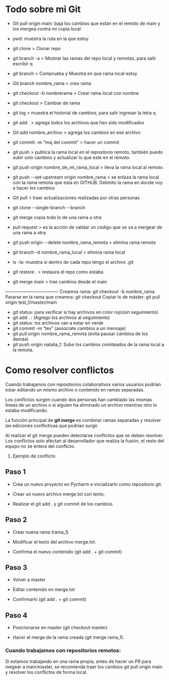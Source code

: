 # Todo sobre mi Git

* Git pull origin main: baja los cambios que están en el remoto de main y los mergea contra mi copia local

* pwd: muestra la ruta en la que estoy

* git clone > Clonar repo

* git branch -a > Mostrar las ramas del repo local y remotas, para salir escribir q

* git branch > Comprueba y Muestra en que rama local estoy

* Git branch nombre_rama > creo rama

* git checkout -b nombrerama > Crear rama local con nombre

* git checkout > Cambiar de rama

* git log > muestra el historial de cambios, para salir ingresar la letra q

* git add . > agrega todos los archivos que han sido modificados

* Git add nombre_archivo > agrega los cambios en ese archivo

* git commit -m “msj del commit” > hacer un commit

* git push > publica la rama local en el repositorio remoto, también puedo subir solo cambios y actualizar lo que este en el remoto.

* git push origin nombre_de_mi_rama_local > lleva la rama local al remoto.

* git push --set-upstream origin nombre_rama > se enlaza la rama local con la rama remota que esta en GITHUB. Delimito la rama en donde voy a hacer los cambios 

* Git pull > traer actualizaciones realizadas por otras personas

* git clone --single-branch --branch <branchname> <remote-repo>

* git merge <nombre de la rama de prueba> <nombre de la rama creada> copia todo lo de una rama a otra

* pull request > es la acción de validar un código que se va a mergear de una rama a otra. 

* git push origin --delete nombre_rama_remota > elimina rama remota

* git branch -d nombre_rama_local > elimina rama local

* ls -la: muestra si dentro de cada repo tengo el archivo .git

*  git restore . > restaura el repo como estaba
  
* git merge main > trae cambios desde el main


————————————
Creamos rama:  git checkout -b nombre_rama
Pararse en la rama que creamos: git checkout
Copiar lo de máster: git pull origin test_1/master/main

- git status: para verificar si hay archivos en color rojo(sin seguimiento)
- git add . :  (Agrego los archivos al seguimiento)
- git status: los archivos van a estar en verde
- git commit -m “tex” (associate cambios a un mensaje)
- git pull origin nombre_rama_remota (evita pausar cambios de los demás)
- git push origin natalia_1: Sube los cambios comiteados de la rama local a la remota.
  
  
  
  
# Como resolver conflictos

Cuando trabajamos con repositorios colaborativos varios usuarios podrían estar editando un mismo archivo o contenido en ramas separadas.

Los conflictos surgen cuando dos personas han cambiado las mismas líneas de un archivo o si alguien ha eliminado un archivo mientras otro lo estaba modificando.

La función principal de **git merge** es combinar ramas separadas y resolver las ediciones conflictivas que podrían surgir.

Al realizar el git merge pueden detectarse conflictos que se deben resolver. Los conflictos solo afectan al desarrollador que realiza la fusión, el resto del equipo no se entera del conflicto.

1. Ejemplo de conflicto
## Paso 1

- Crea un nuevo proyecto en Pycharm e inicializarlo como repositorio git.

- Crear un nuevo archivo merge.txt con texto.

- Realizar el git add . y git commit de los cambios.


## Paso 2

- Crear nueva rama (rama_1)

- Modificar el texto del archivo merge.txt.

- Confirma el nuevo contenido (git add . + git commit)
  

## Paso 3

- Volver a master

- Editar contenido en merge.txt

- Confirmarlo (git add . + git commit)


 ## Paso 4

- Posicionarse en master (git checkout master)

- Hacer el merge de la rama creada (git merge rama_1).
  
  
  
### Cuando trabajamos con repositorios remotos: 

Si estamos trabajando en una rama propia, antes de hacer un PR para megear a main/master, se recomienda traer los cambios git pull origin main y resolver los conflictos de forma local.  


